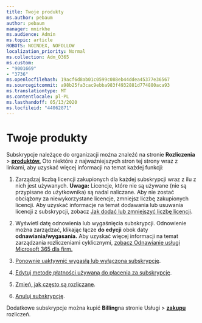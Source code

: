 ```yaml
---
title: Twoje produkty
ms.author: pebaum
author: pebaum
manager: mnirkhe
ms.audience: Admin
ms.topic: article
ROBOTS: NOINDEX, NOFOLLOW
localization_priority: Normal
ms.collection: Adm_O365
ms.custom:
- "9001669"
- "3736"
ms.openlocfilehash: 19acf6d8ab01c0599c088eb44ddea45377e36567
ms.sourcegitcommit: a98b25fa3cac9ebba983f4932881d774880aca93
ms.translationtype: MT
ms.contentlocale: pl-PL
ms.lasthandoff: 05/13/2020
ms.locfileid: "44062871"
---
```

# <a name="your-products"></a>Twoje produkty

Subskrypcje należące do organizacji można znaleźć na stronie **Rozliczenia**  >  **[produktów.](https://go.microsoft.com/fwlink/p/?linkid=842054)** Oto niektóre z najważniejszych stron tej strony wraz z linkami, aby uzyskać więcej informacji na temat każdej funkcji:

1. Zarządzaj liczbą licencji zakupionych dla każdej subskrypcji wraz z ilu z nich jest używanych.  **Uwaga:** Licencje, które nie są używane (nie są przypisane do użytkownika) są nadal naliczane.  Aby nie zostać obciążony za niewykorzystane licencje, zmniejsz liczbę zakupionych licencji. Aby uzyskać informacje na temat dodawania lub usuwania licencji z subskrypcji, zobacz [Jak dodać lub zmniejszyć liczbę licencji](https://docs.microsoft.com/alchemyinsights/how-to-add-or-reduce-licenses).

2. Wyświetl datę odnowienia lub wygaśnięcia subskrypcji.  Odnowienie można zarządzać, klikając łącze **do edycji** obok daty **odnawiania/wygasania.**  Aby uzyskać więcej informacji na temat zarządzania rozliczeniami cyklicznymi, [zobacz Odnawianie usługi Microsoft 365 dla firm.](https://go.microsoft.com/fwlink/?linkid=2119216)

3. [Ponownie uaktywnić wygasłą lub wyłączona subskrypcję](https://go.microsoft.com/fwlink/?linkid=2117519).

4. [Edytuj metodę płatności używaną do płacenia za subskrypcję](https://go.microsoft.com/fwlink/?linkid=2117167).

5. [Zmień, jak często są rozliczane](https://go.microsoft.com/fwlink/?linkid=2119112).

6. [Anuluj subskrypcję](https://go.microsoft.com/fwlink/?linkid=2119113).

Dodatkowe subskrypcje można kupić **Billing**na stronie Usługi  >  [**zakupu**](https://go.microsoft.com/fwlink/p/?linkid=868433) rozliczeń.
